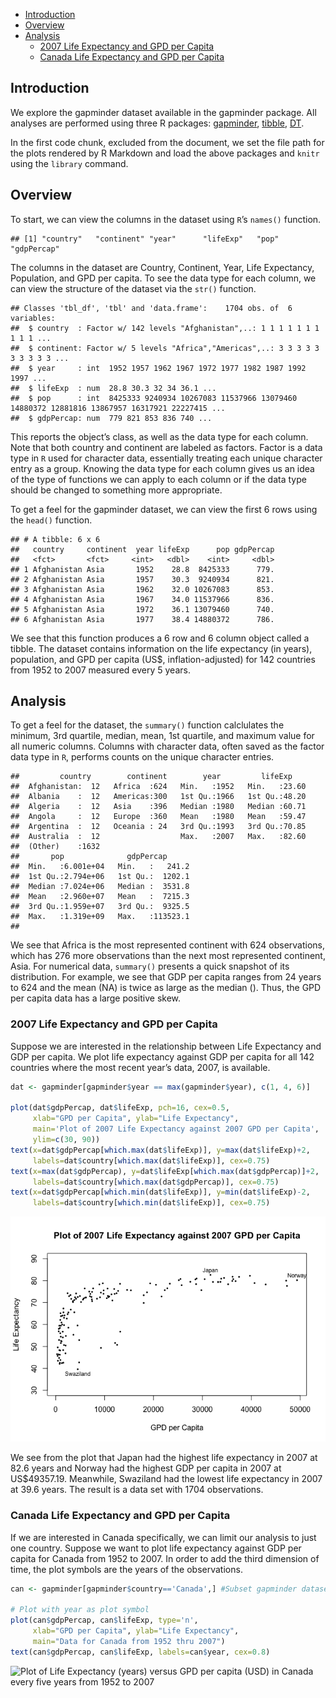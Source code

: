 -   [Introduction](#introduction)
-   [Overview](#overview)
-   [Analysis](#analysis)
    -   [2007 Life Expectancy and GPD per
        Capita](#life-expectancy-and-gpd-per-capita)
    -   [Canada Life Expectancy and GPD per
        Capita](#canada-life-expectancy-and-gpd-per-capita)

Introduction
------------

We explore the gapminder dataset available in the gapminder package. All
analyses are performed using three R packages:
[gapminder](https://cran.r-project.org/web/packages/gapminder/index.html),
[tibble](https://cran.r-project.org/web/packages/tibble/index.html),
[DT](https://cran.r-project.org/web/packages/DT/index.html).

In the first code chunk, excluded from the document, we set the file
path for the plots rendered by R Markdown and load the above packages
and `knitr` using the `library` command.

Overview
--------

To start, we can view the columns in the dataset using `R`’s `names()`
function.

    ## [1] "country"   "continent" "year"      "lifeExp"   "pop"       "gdpPercap"

The columns in the dataset are Country, Continent, Year, Life
Expectancy, Population, and GPD per capita. To see the data type for
each column, we can view the structure of the dataset via the `str()`
function.

    ## Classes 'tbl_df', 'tbl' and 'data.frame':    1704 obs. of  6 variables:
    ##  $ country  : Factor w/ 142 levels "Afghanistan",..: 1 1 1 1 1 1 1 1 1 1 ...
    ##  $ continent: Factor w/ 5 levels "Africa","Americas",..: 3 3 3 3 3 3 3 3 3 3 ...
    ##  $ year     : int  1952 1957 1962 1967 1972 1977 1982 1987 1992 1997 ...
    ##  $ lifeExp  : num  28.8 30.3 32 34 36.1 ...
    ##  $ pop      : int  8425333 9240934 10267083 11537966 13079460 14880372 12881816 13867957 16317921 22227415 ...
    ##  $ gdpPercap: num  779 821 853 836 740 ...

This reports the object’s class, as well as the data type for each
column. Note that both country and continent are labeled as factors.
Factor is a data type in `R` used for character data, essentially
treating each unique character entry as a group. Knowing the data type
for each column gives us an idea of the type of functions we can apply
to each column or if the data type should be changed to something more
appropriate.

To get a feel for the gapminder dataset, we can view the first 6 rows
using the `head()` function.

    ## # A tibble: 6 x 6
    ##   country     continent  year lifeExp      pop gdpPercap
    ##   <fct>       <fct>     <int>   <dbl>    <int>     <dbl>
    ## 1 Afghanistan Asia       1952    28.8  8425333      779.
    ## 2 Afghanistan Asia       1957    30.3  9240934      821.
    ## 3 Afghanistan Asia       1962    32.0 10267083      853.
    ## 4 Afghanistan Asia       1967    34.0 11537966      836.
    ## 5 Afghanistan Asia       1972    36.1 13079460      740.
    ## 6 Afghanistan Asia       1977    38.4 14880372      786.

We see that this function produces a 6 row and 6 column object called a
tibble. The dataset contains information on the life expectancy (in
years), population, and GPD per capita (US$, inflation-adjusted) for 142
countries from 1952 to 2007 measured every 5 years.

Analysis
--------

To get a feel for the dataset, the `summary()` function calclulates the
minimum, 3rd quartile, median, mean, 1st quartile, and maximum value for
all numeric columns. Columns with character data, often saved as the
factor data type in `R`, performs counts on the unique character
entries.

    ##         country        continent        year         lifeExp     
    ##  Afghanistan:  12   Africa  :624   Min.   :1952   Min.   :23.60  
    ##  Albania    :  12   Americas:300   1st Qu.:1966   1st Qu.:48.20  
    ##  Algeria    :  12   Asia    :396   Median :1980   Median :60.71  
    ##  Angola     :  12   Europe  :360   Mean   :1980   Mean   :59.47  
    ##  Argentina  :  12   Oceania : 24   3rd Qu.:1993   3rd Qu.:70.85  
    ##  Australia  :  12                  Max.   :2007   Max.   :82.60  
    ##  (Other)    :1632                                                
    ##       pop              gdpPercap       
    ##  Min.   :6.001e+04   Min.   :   241.2  
    ##  1st Qu.:2.794e+06   1st Qu.:  1202.1  
    ##  Median :7.024e+06   Median :  3531.8  
    ##  Mean   :2.960e+07   Mean   :  7215.3  
    ##  3rd Qu.:1.959e+07   3rd Qu.:  9325.5  
    ##  Max.   :1.319e+09   Max.   :113523.1  
    ## 

We see that Africa is the most represented continent with 624
observations, which has 276 more observations than the next most
represented continent, Asia. For numerical data, `summary()` presents a
quick snapshot of its distribution. For example, we see that GDP per
capita ranges from 24 years to 624 and the mean (NA) is twice as large
as the median (). Thus, the GPD per capita data has a large positive
skew.

### 2007 Life Expectancy and GPD per Capita

Suppose we are interested in the relationship between Life Expectancy
and GDP per capita. We plot life expectancy against GDP per capita for
all 142 countries where the most recent year’s data, 2007, is available.

``` r
dat <- gapminder[gapminder$year == max(gapminder$year), c(1, 4, 6)]

plot(dat$gdpPercap, dat$lifeExp, pch=16, cex=0.5,
     xlab="GPD per Capita", ylab="Life Expectancy",
     main='Plot of 2007 Life Expectancy against 2007 GPD per Capita',
     ylim=c(30, 90))
text(x=dat$gdpPercap[which.max(dat$lifeExp)], y=max(dat$lifeExp)+2,
     labels=dat$country[which.max(dat$lifeExp)], cex=0.75)
text(x=max(dat$gdpPercap), y=dat$lifeExp[which.max(dat$gdpPercap)]+2,
     labels=dat$country[which.max(dat$gdpPercap)], cex=0.75)
text(x=dat$gdpPercap[which.min(dat$lifeExp)], y=min(dat$lifeExp)-2,
     labels=dat$country[which.min(dat$lifeExp)], cex=0.75)
```

![](hw01_gapminder_files/gpd-vs-lifeExp-1.png)

We see from the plot that Japan had the highest life expectancy in 2007
at 82.6 years and Norway had the highest GDP per capita in 2007 at
US$49357.19. Meanwhile, Swaziland had the lowest life expectancy in 2007
at 39.6 years. The result is a data set with 1704 observations.

### Canada Life Expectancy and GPD per Capita

If we are interested in Canada specifically, we can limit our analysis
to just one country. Suppose we want to plot life expectancy against GDP
per capita for Canada from 1952 to 2007. In order to add the third
dimension of time, the plot symbols are the years of the observations.

``` r
can <- gapminder[gapminder$country=='Canada',] #Subset gapminder dataset to Canada's observations

# Plot with year as plot symbol
plot(can$gdpPercap, can$lifeExp, type='n',
     xlab="GPD per Capita", ylab="Life Expectancy",
     main="Data for Canada from 1952 thru 2007")
text(can$gdpPercap, can$lifeExp, labels=can$year, cex=0.8)
```

![Plot of Life Expectancy (years) versus GPD per capita (USD) in Canada
every five years from 1952 to 2007](hw01_gapminder_files/Canada-1.png)
